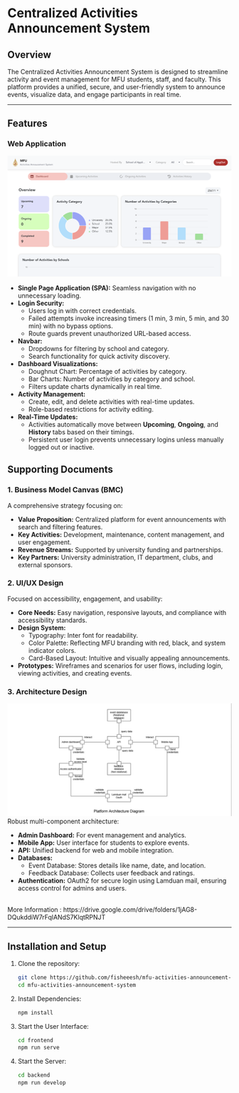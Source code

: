 # Centralized Activities Announcement System  

## Overview  
The Centralized Activities Announcement System is designed to streamline activity and event management for MFU students, staff, and faculty. This platform provides a unified, secure, and user-friendly system to announce events, visualize data, and engage participants in real time.  

---

## Features  

### Web Application  
![User Interface](frontend/public/screen.png) 
- **Single Page Application (SPA):** Seamless navigation with no unnecessary loading.  
- **Login Security:**  
  - Users log in with correct credentials.  
  - Failed attempts invoke increasing timers (1 min, 3 min, 5 min, and 30 min) with no bypass options.  
  - Route guards prevent unauthorized URL-based access.  
- **Navbar:**  
  - Dropdowns for filtering by school and category.  
  - Search functionality for quick activity discovery.  
- **Dashboard Visualizations:**  
  - Doughnut Chart: Percentage of activities by category.  
  - Bar Charts: Number of activities by category and school.  
  - Filters update charts dynamically in real time.  
- **Activity Management:**  
  - Create, edit, and delete activities with real-time updates.  
  - Role-based restrictions for activity editing.  
- **Real-Time Updates:**  
  - Activities automatically move between **Upcoming**, **Ongoing**, and **History** tabs based on their timings.  
  - Persistent user login prevents unnecessary logins unless manually logged out or inactive.  

## Supporting Documents  

### 1. Business Model Canvas (BMC)  
A comprehensive strategy focusing on:  
- **Value Proposition:** Centralized platform for event announcements with search and filtering features.  
- **Key Activities:** Development, maintenance, content management, and user engagement.  
- **Revenue Streams:** Supported by university funding and partnerships.  
- **Key Partners:** University administration, IT department, clubs, and external sponsors.  

### 2. UI/UX Design  
Focused on accessibility, engagement, and usability:  
- **Core Needs:** Easy navigation, responsive layouts, and compliance with accessibility standards.  
- **Design System:**  
  - Typography: Inter font for readability.  
  - Color Palette: Reflecting MFU branding with red, black, and system indicator colors.  
  - Card-Based Layout: Intuitive and visually appealing announcements.  
- **Prototypes:** Wireframes and scenarios for user flows, including login, viewing activities, and creating events.  

### 3. Architecture Design  
![User Interface](frontend/public/architecture.png)
Robust multi-component architecture:  
- **Admin Dashboard:** For event management and analytics.  
- **Mobile App:** User interface for students to explore events.  
- **API:** Unified backend for web and mobile integration.  
- **Databases:**  
  - Event Database: Stores details like name, date, and location.  
  - Feedback Database: Collects user feedback and ratings.  
- **Authentication:** OAuth2 for secure login using Lamduan mail, ensuring access control for admins and users.

<br>
More Information : https://drive.google.com/drive/folders/1jAG8-DQukddiW7rFqlANdS7KlqtRPNJT

---

## Installation and Setup  
1. Clone the repository:  
   ```bash
   git clone https://github.com/fisheeesh/mfu-activities-announcement-system.git
   cd mfu-activities-announcement-system
2. Install Dependencies:
   ```bash
   npm install
3. Start the User Interface:
   ```bash
   cd frontend
   npm run serve
4. Start the Server:
   ```bash
   cd backend
   npm run develop
